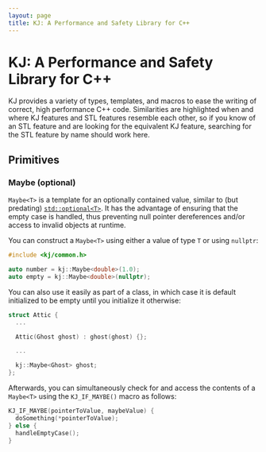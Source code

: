 ```yaml
---
layout: page
title: KJ: A Performance and Safety Library for C++
---
```


# KJ: A Performance and Safety Library for C++

KJ provides a variety of types, templates, and macros to ease the writing of correct,
high performance C++ code. Similarities are highlighted when and where KJ features and
STL features resemble each other, so if you know of an STL feature and are looking for
the equivalent KJ feature, searching for the STL feature by name should work here.

## Primitives

### Maybe (optional)

`Maybe<T>` is a template for an optionally contained value, similar to (but predating)
[`std::optional<T>`](https://en.cppreference.com/w/cpp/utility/optional). It has the advantage of
ensuring that the empty case is handled, thus preventing null pointer dereferences and/or access to
invalid objects at runtime.

You can construct a `Maybe<T>` using either a value of type `T` or using `nullptr`:

```c++
#include <kj/common.h>

auto number = kj::Maybe<double>(1.0);
auto empty = kj::Maybe<double>(nullptr);
```

You can also use it easily as part of a class, in which case it is default initialized to be empty
until you initialize it otherwise:

```c++
struct Attic {
  ...

  Attic(Ghost ghost) : ghost(ghost) {};

  ...

  kj::Maybe<Ghost> ghost;
};
```

Afterwards, you can simultaneously check for and access the contents of a `Maybe<T>` using the
`KJ_IF_MAYBE()` macro as follows:

```c++
KJ_IF_MAYBE(pointerToValue, maybeValue) {
  doSomething(*pointerToValue);
} else {
  handleEmptyCase();
}
```
